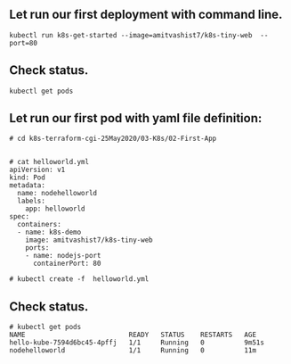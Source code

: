## Let run our first deployment with command line. 

```
kubectl run k8s-get-started --image=amitvashist7/k8s-tiny-web  --port=80
``` 

## Check status. 

```
kubectl get pods
``` 


## Let run our first pod with yaml file definition: 

```
# cd k8s-terraform-cgi-25May2020/03-K8s/02-First-App


# cat helloworld.yml
apiVersion: v1
kind: Pod
metadata:
  name: nodehelloworld
  labels:
    app: helloworld
spec:
  containers:
  - name: k8s-demo
    image: amitvashist7/k8s-tiny-web
    ports:
    - name: nodejs-port
      containerPort: 80

# kubectl create -f  helloworld.yml
```

## Check status. 

```
# kubectl get pods
NAME                          READY   STATUS    RESTARTS   AGE
hello-kube-7594d6bc45-4pffj   1/1     Running   0          9m51s
nodehelloworld                1/1     Running   0          11m
``` 
